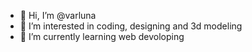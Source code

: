 - 👋 Hi, I’m @varluna
- 👀 I’m interested in coding, designing and 3d modeling
- 🌱 I’m currently learning web devoloping


<!---
varluna/varluna is a ✨ special ✨ repository because its `README.md` (this file) appears on your GitHub profile.
You can click the Preview link to take a look at your changes.
--->
